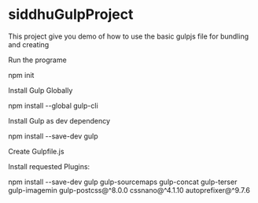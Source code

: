 # siddhuGulpProject
This project give you demo of how to use the basic gulpjs file for bundling and creating 

Run the programe 

npm init

Install Gulp Globally

npm install --global gulp-cli

Install Gulp as dev dependency

npm install --save-dev gulp

Create Gulpfile.js

Install requested Plugins: 

npm install --save-dev gulp gulp-sourcemaps gulp-concat gulp-terser gulp-imagemin gulp-postcss@^8.0.0 cssnano@^4.1.10 autoprefixer@^9.7.6

